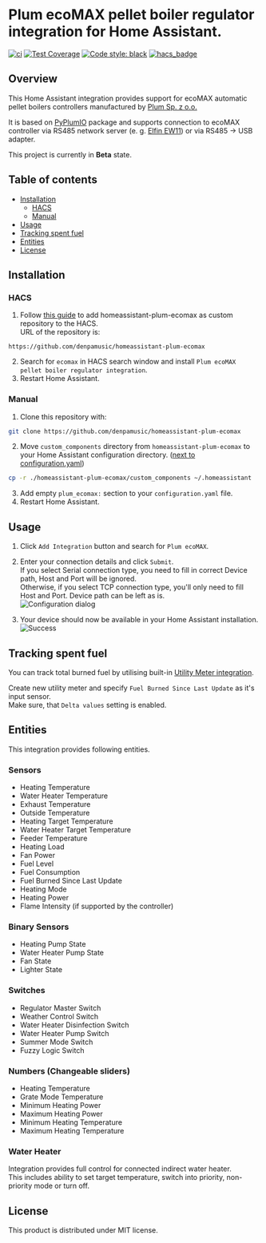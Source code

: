 # Plum ecoMAX pellet boiler regulator integration for Home Assistant.
[![ci](https://github.com/denpamusic/homeassistant-plum-ecomax/actions/workflows/ci.yml/badge.svg)](https://github.com/denpamusic/homeassistant-plum-ecomax/actions/workflows/ci.yml)
[![Test Coverage](https://api.codeclimate.com/v1/badges/bfa869d3c97a62eeb71c/test_coverage)](https://codeclimate.com/github/denpamusic/homeassistant-plum-ecomax/test_coverage)
[![Code style: black](https://img.shields.io/badge/code%20style-black-000000.svg)](https://github.com/psf/black)
[![hacs_badge](https://img.shields.io/badge/HACS-Custom-41BDF5.svg)](https://github.com/hacs/integration)

## Overview
This Home Assistant integration provides support for ecoMAX automatic pellet boilers controllers manufactured by [Plum Sp. z o.o.](https://www.plum.pl/)

It is based on [PyPlumIO](https://github.com/denpamusic/PyPlumIO) package and supports connection to ecoMAX controller via RS485 network server (e. g. [Elfin EW11](https://aliexpress.ru/item/4001104348624.html)) or via RS485 -> USB adapter.

This project is currently in __Beta__ state.

## Table of contents
- [Installation](#installation)
  - [HACS](#hacs)
  - [Manual](#manual)
- [Usage](#usage)
- [Tracking spent fuel](#tracking-spent-fuel)
- [Entities](#entities)
- [License](#license)

## Installation
### HACS
1. Follow [this guide](https://hacs.xyz/docs/faq/custom_repositories) to add homeassistant-plum-ecomax as custom repository to the HACS.  
URL of the repository is:
```
https://github.com/denpamusic/homeassistant-plum-ecomax
```
2. Search for `ecomax` in HACS search window and install `Plum ecoMAX pellet boiler regulator integration`.
3. Restart Home Assistant.

### Manual

1. Clone this repository with:
```sh
git clone https://github.com/denpamusic/homeassistant-plum-ecomax
```

2. Move `custom_components` directory from `homeassistant-plum-ecomax` to your Home Assistant configuration directory. ([next to configuration.yaml](https://www.home-assistant.io/docs/configuration/))

```sh
cp -r ./homeassistant-plum-ecomax/custom_components ~/.homeassistant
```

3. Add empty `plum_ecomax:` section to your `configuration.yaml` file.
4. Restart Home Assistant.


## Usage
1. Click `Add Integration` button and search for `Plum ecoMAX`.
2. Enter your connection details and click `Submit`.  
If you select Serial connection type, you need to fill in correct Device path, Host and Port will be ignored.  
Otherwise, if you select TCP connection type, you'll only need to fill Host and Port. Device path can be left as is.   
![Configuration dialog](https://raw.githubusercontent.com/denpamusic/homeassistant-plum-ecomax/main/images/config.png)

3. Your device should now be available in your Home Assistant installation.  
![Success](https://raw.githubusercontent.com/denpamusic/homeassistant-plum-ecomax/main/images/success.png)

## Tracking spent fuel
You can track total burned fuel by utilising built-in [Utility Meter integration](https://www.home-assistant.io/integrations/utility_meter/).

Create new utility meter and specify `Fuel Burned Since Last Update` as it's input sensor.  
Make sure, that `Delta values` setting is enabled.

## Entities
This integration provides following entities.

### Sensors
- Heating Temperature
- Water Heater Temperature
- Exhaust Temperature
- Outside Temperature
- Heating Target Temperature
- Water Heater Target Temperature
- Feeder Temperature
- Heating Load
- Fan Power
- Fuel Level
- Fuel Consumption
- Fuel Burned Since Last Update
- Heating Mode
- Heating Power
- Flame Intensity (if supported by the controller)

### Binary Sensors
- Heating Pump State
- Water Heater Pump State
- Fan State
- Lighter State

### Switches
- Regulator Master Switch
- Weather Control Switch
- Water Heater Disinfection Switch
- Water Heater Pump Switch
- Summer Mode Switch
- Fuzzy Logic Switch

### Numbers (Changeable sliders)
- Heating Temperature
- Grate Mode Temperature
- Minimum Heating Power
- Maximum Heating Power
- Minimum Heating Temperature
- Maximum Heating Temperature

### Water Heater
Integration provides full control for connected indirect water heater.  
This includes ability to set target temperature, switch into priority, non-priority mode or turn off.

## License
This product is distributed under MIT license.
